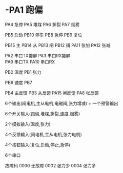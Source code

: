 # -PA1 		跑偏
PA4			急停
PA5			堆煤
PA6   		撕裂
PA7			烟雾

PB5			启动
PB10		停车
PB8			急停
PB9			复位



PB15    		主
PB14			从
PB13			闸
PB12		阀
PA11		张加
PA12		张减


PA2     串口TX接屏
PA3		串口RX接屏	
PA9		串口TX
PA10	串口RX

PB0    温度
PB1	   张力

PB6		速度
PB7  

PB4		主反馈
PB3		从反馈
PA15	闸反馈
PA8		张反馈



		 
		 
6个输出(闸电机,主从电机,电磁阀,张力增减) + 一个预警输出

6个开关输入(跑偏,堆煤,撕裂,速度,烟雾)

2个模拟输入(温度,张力)

4个反馈输入(闸电机,主从电机,张力电机)

4个按钮输入(复位,启动,停止,急停)

6个串口


故障码
0000 无故障
0002 张力少
0004 张力多




